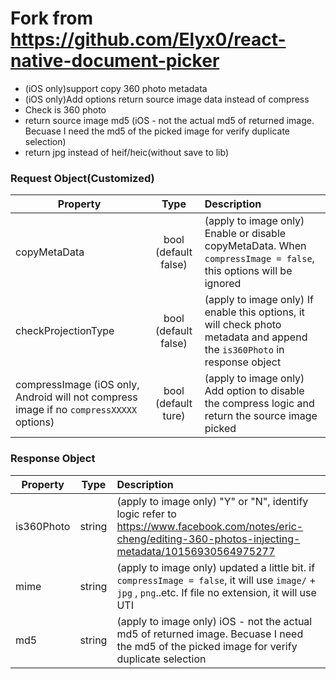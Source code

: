 # Fork from https://github.com/Elyx0/react-native-document-picker
- (iOS only)support copy 360 photo metadata
- (iOS only)Add options return source image data instead of compress
- Check is 360 photo
- return source image md5 (iOS - not the actual md5 of returned image. Becuase I need the md5 of the picked image for verify duplicate selection)
- return jpg instead of heif/heic(without save to lib)

### Request Object(Customized)

| Property                                |                   Type                   | Description                              |
| --------------------------------------- | :--------------------------------------: | :--------------------------------------- |
| copyMetaData                                |           bool (default false)           | (apply to image only) Enable or disable copyMetaData. When `compressImage = false`, this options will be ignored          |
| checkProjectionType                                   |                  bool (default false)                  |(apply to image only)  If enable this options, it will check photo metadata and append the `is360Photo` in response object |
| compressImage  (iOS only, Android will not compress image if no `compressXXXXX` options)                                |                  bool (default ture)                  | (apply to image only) Add option to disable the compress logic and return the source image picked  |

### Response Object

| Property                  |  Type  | Description                              |
| ------------------------- | :----: | :--------------------------------------- |
| is360Photo                      | string | (apply to image only) "Y" or "N", identify logic refer to https://www.facebook.com/notes/eric-cheng/editing-360-photos-injecting-metadata/10156930564975277                  |
| mime                      | string | (apply to image only) updated a little bit. if `compressImage = false`, it will use `image/` + `jpg` , `png`..etc. If file no extension, it will use UTI |
| md5                      | string | (apply to image only) iOS - not the actual md5 of returned image. Becuase I need the md5 of the picked image for verify duplicate selection |
